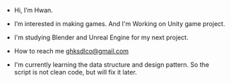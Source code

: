 - Hi, I’m Hwan.
- I’m interested in making games. And I'm Working on Unity game project.
- I'm studying Blender and Unreal Engine for my next project.
- How to reach me ghksdlco@gmail.com

- I'm currently learning the data structure and design pattern. So the script is not clean code, but will fix it later.

<!---
Hwan007/Hwan007 is a ✨ special ✨ repository because its `README.md` (this file) appears on your GitHub profile.
You can click the Preview link to take a look at your changes.
--->
